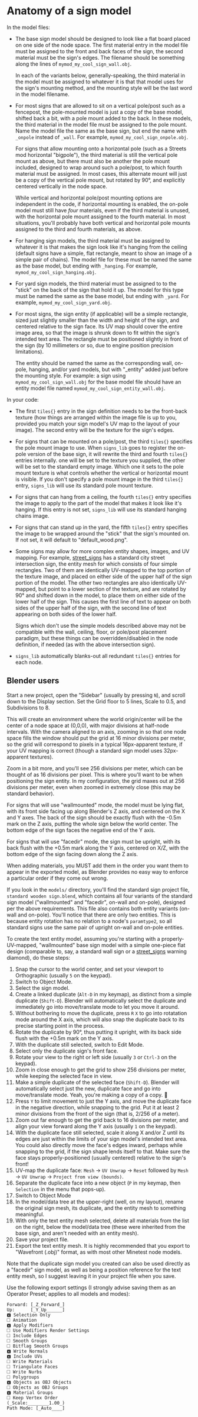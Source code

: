 # Anatomy of a sign model

In the model files:

* The base sign model should be designed to look like a flat board placed on one side of the node space.  The first material entry in the model file must be assigned to the front and back faces of the sign, the second material must be the sign's edges.  The filename should be something along the lines of `mymod_my_cool_sign_wall.obj`.

  In each of the variants below, generally-speaking, the third material in the model must be assigned to whatever it is that that model uses for the sign's mounting method, and the mounting style will be the last word in the model filename.

* For most signs that are allowed to sit on a vertical pole/post such as a fencepost, the pole-mounted model is just a copy of the base model, shifted back a bit, with a pole mount added to the back.  In these models, the third material in the model file must be assigned to the pole mount.  Name the model file the same as the base sign, but end the name with `_onpole` instead of `_wall`.  For example, `mymod_my_cool_sign_onpole.obj`.

  For signs that allow mounting onto a horizontal pole (such as a Streets mod horizontal "bigpole"), the third material is still the vertical pole mount as above, but there must also be another the pole mount included, designed to wrap around such a pole/post, to which fourth material must be assigned.  In most cases, this alternate mount will just be a copy of the vertical pole mount, but rotated by 90°, and explicitly centered vertically in the node space.

  While vertical and horizontal pole/post mounting options are independent in the code, if horizontal mounting is enabled, the on-pole model must still have *four* materials, even if the third material is unused, with the horizontal pole mount assigned to the fourth material.  In most situations, you'll probably have both vertical and horizontal pole mounts assigned to the third and fourth materials, as above.

* For hanging sign models, the third material must be assigned to whatever it is that makes the sign look like it's hanging from the ceiling (default signs have a simple, flat rectangle, meant to show an image of a simple pair of chains).  The model file for these must be named the same as the base model, but ending with `_hanging`.  For example, `mymod_my_cool_sign_hanging.obj`.

* For yard sign models, the third material must be assigned to to the "stick" on the back of the sign that hold it up.  The model for this type must be named the same as the base model, but ending with `_yard`.  For example, `mymod_my_cool_sign_yard.obj`.

* For most signs, the sign entity (if applicable) will be a simple rectangle, sized just slightly smaller than the width and height of the sign, and centered relative to the sign face.  Its UV map should cover the entire image area, so that the image is shrunk down to fit within the sign's intended text area.  The rectangle must be positioned slightly in front of the sign (by 10 millimeters or so, due to engine position precision limitations).

  The entity should be named the same as the corresponding wall, on-pole, hanging, and/or yard models, but with "_entity" added just before the mounting style.  For example:  a sign using `mymod_my_cool_sign_wall.obj` for the base model file should have an entity model file named `mymod_my_cool_sign_entity_wall.obj`.

In your code:

* The first `tiles{}` entry in the sign definition needs to be the front-back texture (how things are arranged within the image file is up to you, provided you match your sign model's UV map to the layout of your image).  The second entry will be the texture for the sign's edges.

* For signs that can be mounted on a pole/post, the third `tiles{}` specifies the pole mount image to use.  When `signs_lib` goes to register the on-pole version of the base sign, it will rewrite the third and fourth `tiles{}` entries internally.  one will be set to the texture you supplied, the other will be set to the standard empty image.  Which one it sets to the pole mount texture is what controls whether the vertical or horizontal mount is visible.  If you don't specify a pole mount image in the third `tiles{}` entry, `signs_lib` will use its standard pole mount texture.

* For signs that can hang from a ceiling, the fourth `tiles{}` entry specifies the image to apply to the part of the model that makes it look like it's hanging.  If this entry is not set, `signs_lib` will use its standard hanging chains image.

* For signs that can stand up in the yard, the fifth `tiles{}` entry specifies the image to be wrapped around the "stick" that the sign's mounted on.  If not set, it will default to "default_wood.png".

* Some signs may allow for more complex entity shapes, images, and UV mapping.  For example, [street_signs](https://forum.minetest.net/viewtopic.php?t=20866) has a standard city street intersection sign, the entity mesh for which consists of four simple rectangles.  Two of them are identically UV-mapped to the top portion of the texture image, and placed on either side of the upper half of the sign portion of the model.  The other two rectangles are also identically UV-mapped, but point to a lower section of the texture, and are rotated by 90° and shifted down in the model, to place them on either side of the lower half of the sign.  This causes the first line of text to appear on both sides of the upper half of the sign, with the second line of text appearing on both sides of the lower half.

  Signs which don't use the simple models described above may not be compatible with the wall, ceiling, floor, or pole/post placement paradigm, but these things can be overridden/disabled in the node definition, if needed (as with the above intersection sign).

* `signs_lib` automatically blanks-out all redundant `tiles{}` entries for each node.

## Blender users

Start a new project, open the "Sidebar" (usually by pressing `N`), and scroll down to the Display section.  Set the Grid floor to 5 lines, Scale to 0.5, and Subdivisions to 8.

This will create an environment where the world origin/center will be the center of a node space at (0,0,0), with major divisions at half-node intervals.  With the camera aligned to an axis, zooming in so that one node space fills the window should put the grid at 16 minor divisions per meter, so the grid will correspond to pixels in a typical 16px-apparent texture, if your UV mapping is correct (though a standard sign model uses 32px-apparent textures).

Zoom in a bit more, and you'll see 256 divisions per meter, which can be thought of as 16 divisions per pixel.  This is where you'll want to be when positioning the sign entity.  In my configuration, the grid maxes out at 256 divisions per meter, even when zoomed in extremely close (this may be standard behavior).

For signs that will use "wallmounted" mode, the model must be lying flat, with its front side facing up along Blender's Z axis, and centered on the X and Y axes.  The back of the sign should be exactly flush with the -0.5m mark on the Z axis, putting the whole sign below the world center.  The bottom edge of the sign faces the negative end of the Y axis.

For signs that will use "facedir" mode, the sign must be upright, with its back flush with the +0.5m mark along the Y axis, centered on X/Z, with the bottom edge of the sign facing down along the Z axis.

When adding materials, you MUST add them in the order you want them to appear in the exported model, as Blender provides no easy way to enforce a particular order if they come out wrong.

If you look in the `models/` directory, you'll find the standard sign project file, `standard wooden sign.blend`, which contains all four variants of the standard sign model ("wallmounted" and "facedir", on-wall and on-pole), designed per the above requirements.  This file also contains both entity variants (on-wall and on-pole).  You'll notice that there are only two entities. This is because entity rotation has no relation to a node's `paramtype2`, so all standard signs use the same pair of upright on-wall and on-pole entities.

To create the text entity model, assuming you're starting with a properly-UV-mapped, "wallmounted" base sign model with a simple one-piece flat design (comparable to, say, a standard wall sign or a [street_signs](https://forum.minetest.net/viewtopic.php?t=20866) warning diamond), do these steps:

1. Snap the cursor to the world center, and set your viewport to Orthographic (usually `5` on the keypad).
2. Switch to Object Mode.
3. Select the sign model.
4. Create a linked duplicate (`Alt-D` in my keymap), as distinct from a simple duplicate (`Shift-D`).  Blender will automatically select the duplicate and immediately go into move/translate mode to let you move it around.
5. Without bothering to move the duplicate, press `R` `X` to go into rotatation mode around the X axis, which will also snap the duplicate back to its precise starting point in the process.
6. Rotate the duplicate by 90°, thus putting it upright, with its back side flush with the +0.5m mark on the Y axis.
7. With the duplicate still selected, switch to Edit Mode.
8. Select only the duplicate sign's front face.
9. Rotate your view to the right or left side (usually `3` or `Ctrl-3` on the keypad).
10. Zoom in close enough to get the grid to show 256 divisions per meter, while keeping the selected face in view.
11. Make a simple duplicate of the selected face (`Shift-D`).  Blender will automatically select just the new, duplicate face and go into move/translate mode.  Yeah, you're making a copy of a copy. 🙂
12. Press `Y` to limit movement to just the Y axis, and move the duplicate face in the negative direction, while snapping to the grid.  Put it at least 2 minor divisions from the front of the sign (that is, 2/256 of a meter).
13. Zoom out far enough to get the grid back to 16 divisions per meter, and align your view forward along the Y axis (usually `1` on the keypad).
14. With the duplicate face still selected, scale it along X and/or Z until its edges are just within the limits of your sign model's intended text area. You could also directly move the face's edges inward, perhaps while snapping to the grid, if the sign shape lends itself to that.  Make sure the face stays properly-positioned (usually centered) relative to the sign's front!
15. UV-map the duplicate face: `Mesh` → `UV Unwrap` → `Reset` followed by `Mesh` → `UV Unwrap` → `Project from view (bounds)`.
16. Separate the duplicate face into a new object (`P` in my keymap, then `Selection` in the menu that pops-up).
17. Switch to Object Mode
18. In the model/data tree at the upper-right (well, on my layout), rename the original sign mesh, its duplicate, and the entity mesh to something meaningful.
19. With only the text entity mesh selected, delete all materials from the list on the right, below the model/data tree (these were inherited from the base sign, and aren't needed with an entity mesh).
20. Save your project file.
21. Export the text entity mesh.  It is highly recommended that you export to "Wavefront (.obj)" format, as with most other Minetest node models.

Note that the duplicate sign model you created can also be used directly as a "facedir" sign model, as well as being a position reference for the text entity mesh, so I suggest leaving it in your project file when you save.

Use the following export settings (I strongly advise saving them as an Operator Preset; applies to all models and modes):

	Forward: [_Z_Forward_]
	Up:      [_Y_Up______]
	🆇 Selection Only
	🞎 Animation
	🆇 Apply Modifiers
	🞎 Use Modifiers Render Settings
	🞎 Include Edges
	🞎 Smooth Groups
	🞎 Bitflag Smooth Groups
	🆇 Write Normals
	🆇 Include UVs
	🞎 Write Materials
	🞎 Triangulate Faces
	🞎 Write Nurbs
	🞎 Polygroups
	🆇 Objects as OBJ Objects
	🞎 Objects as OBJ Groups
	🆇 Material Groups
	🞎 Keep Vertex Order
	(_Scale:________1.00_)
	Path Mode: [_Auto____]

